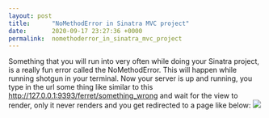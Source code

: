 ```yaml
---
layout: post
title:      "NoMethodError in Sinatra MVC project"
date:       2020-09-17 23:27:36 +0000
permalink:  nomethoderror_in_sinatra_mvc_project
---
```



Something that you will run into very often while doing your Sinatra project, is a really fun error called the NoMethodError. This will happen while running shotgun in your terminal. Now your server is up and running, you type in the url some thing like similar to this http://127.0.0.1:9393/ferret/something_wrong and wait for the view to render, only it never renders and you get redirected to a page like below:
![](http://file:///C:/Users/antho/OneDrive/Pictures/SinatraHelpPics/nomethoderror.png)
